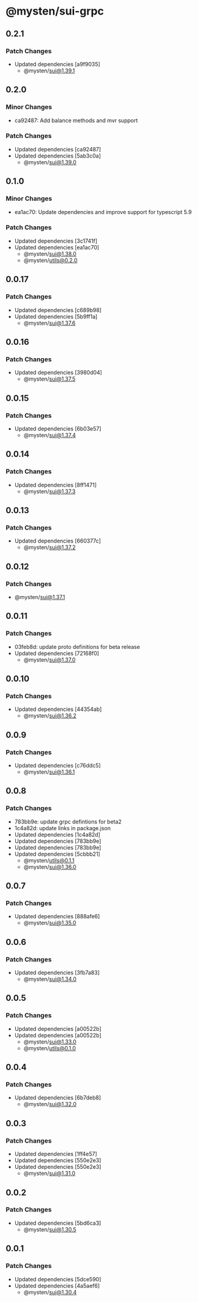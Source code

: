 # @mysten/sui-grpc

## 0.2.1

### Patch Changes

- Updated dependencies [a9f9035]
  - @mysten/sui@1.39.1

## 0.2.0

### Minor Changes

- ca92487: Add balance methods and mvr support

### Patch Changes

- Updated dependencies [ca92487]
- Updated dependencies [5ab3c0a]
  - @mysten/sui@1.39.0

## 0.1.0

### Minor Changes

- ea1ac70: Update dependencies and improve support for typescript 5.9

### Patch Changes

- Updated dependencies [3c1741f]
- Updated dependencies [ea1ac70]
  - @mysten/sui@1.38.0
  - @mysten/utils@0.2.0

## 0.0.17

### Patch Changes

- Updated dependencies [c689b98]
- Updated dependencies [5b9ff1a]
  - @mysten/sui@1.37.6

## 0.0.16

### Patch Changes

- Updated dependencies [3980d04]
  - @mysten/sui@1.37.5

## 0.0.15

### Patch Changes

- Updated dependencies [6b03e57]
  - @mysten/sui@1.37.4

## 0.0.14

### Patch Changes

- Updated dependencies [8ff1471]
  - @mysten/sui@1.37.3

## 0.0.13

### Patch Changes

- Updated dependencies [660377c]
  - @mysten/sui@1.37.2

## 0.0.12

### Patch Changes

- @mysten/sui@1.37.1

## 0.0.11

### Patch Changes

- 03feb8d: update proto definitions for beta release
- Updated dependencies [72168f0]
  - @mysten/sui@1.37.0

## 0.0.10

### Patch Changes

- Updated dependencies [44354ab]
  - @mysten/sui@1.36.2

## 0.0.9

### Patch Changes

- Updated dependencies [c76ddc5]
  - @mysten/sui@1.36.1

## 0.0.8

### Patch Changes

- 783bb9e: update grpc defintions for beta2
- 1c4a82d: update links in package.json
- Updated dependencies [1c4a82d]
- Updated dependencies [783bb9e]
- Updated dependencies [783bb9e]
- Updated dependencies [5cbbb21]
  - @mysten/utils@0.1.1
  - @mysten/sui@1.36.0

## 0.0.7

### Patch Changes

- Updated dependencies [888afe6]
  - @mysten/sui@1.35.0

## 0.0.6

### Patch Changes

- Updated dependencies [3fb7a83]
  - @mysten/sui@1.34.0

## 0.0.5

### Patch Changes

- Updated dependencies [a00522b]
- Updated dependencies [a00522b]
  - @mysten/sui@1.33.0
  - @mysten/utils@0.1.0

## 0.0.4

### Patch Changes

- Updated dependencies [6b7deb8]
  - @mysten/sui@1.32.0

## 0.0.3

### Patch Changes

- Updated dependencies [1ff4e57]
- Updated dependencies [550e2e3]
- Updated dependencies [550e2e3]
  - @mysten/sui@1.31.0

## 0.0.2

### Patch Changes

- Updated dependencies [5bd6ca3]
  - @mysten/sui@1.30.5

## 0.0.1

### Patch Changes

- Updated dependencies [5dce590]
- Updated dependencies [4a5aef6]
  - @mysten/sui@1.30.4
